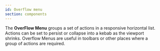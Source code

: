 ```yaml
---
id: Overflow menu
section: components
---
```

The **OverFlow Menu** groups a set of actions in a responsive horizontal list. Actions can be set to persist or collapse into a kebab as the viewport shrinks. Overflow Menus are useful in toolbars or other places where a group of actions are required.
